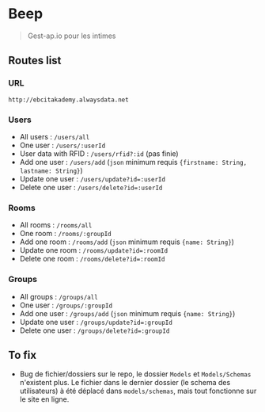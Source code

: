# Beep
> Gest-ap.io pour les intimes
## Routes list
### URL
`http://ebcitakademy.alwaysdata.net`
### Users
* All users : `/users/all`
* One user : `/users/:userId`
* User data with RFID : `/users/rfid?:id` (pas finie)
* Add one user : `/users/add` (`json` minimum requis `{firstname: String, lastname: String}`)
* Update one user : `/users/update?id=:userId`
* Delete one user : `/users/delete?id=:userId`
### Rooms
* All rooms : `/rooms/all`
* One room : `/rooms/:groupId`
* Add one room : `/rooms/add` (`json` minimum requis `{name: String}`)
* Update one room : `/rooms/update?id=:roomId` 
* Delete one room : `/rooms/delete?id=:roomId`
### Groups
* All groups : `/groups/all`
* One user : `/groups/:groupId`
* Add one user : `/groups/add` (`json` minimum requis `{name: String}`)
* Update one user : `/groups/update?id=:groupId`
* Delete one user : `/groups/delete?id=:groupId`
## To fix
* Bug de fichier/dossiers sur le repo, le dossier `Models` et `Models/Schemas` n'existent plus. Le fichier dans le dernier dossier (le schema des utilisateurs) à été déplacé dans `models/schemas`, mais tout fonctionne sur le site en ligne.